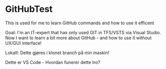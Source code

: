 # GitHubTest
This is used for me to learn GitHub commands and how to use it efficent

Goal: I'm an IT-expert that has only used GIT in TFS/VSTS via Visual Studio. Now I want to learn a bit more about GitHub - and how to use it without UX/GUI interface!

Lokalt: Dette gjøres i klonet branch på min maskin!

Dette er VS Code - Hvordan funerer dette tro?